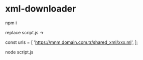 # xml-downloader


npm i

replace script.js -> 

const urls = [
  'https://mnm.domain.com.tr/shared_xml/xxx.ml',
];

node script.js
